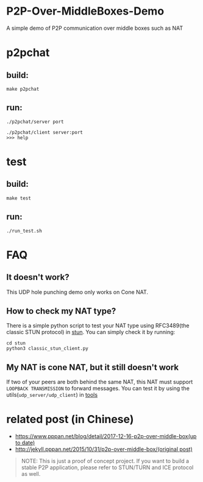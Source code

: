 # P2P-Over-MiddleBoxes-Demo
A simple demo of P2P communication over middle boxes such as NAT

# p2pchat

## build:
    
    make p2pchat

## run:

    ./p2pchat/server port

    ./p2pchat/client server:port
    >>> help

# test

## build:

    make test

## run:
    
    ./run_test.sh

# FAQ

## It doesn't work?
This UDP hole punching demo only works on Cone NAT.

## How to check my NAT type?
There is a simple python script to test your NAT type using RFC3489(the classic STUN protocol) in [stun](stun).
You can simply check it by running:
```
cd stun
python3 classic_stun_client.py
```

## My NAT is cone NAT, but it still doesn't work
If two of your peers are both behind the same NAT, this NAT must support `LOOPBACK TRANSMISSION`
to forward messages. You can test it by using the utils(`udp_server/udp_client`) in [tools](tools)

# related post (in Chinese)

- [https://www.pppan.net/blog/detail/2017-12-16-p2p-over-middle-box(up to date)][django]
- [http://jekyll.pppan.net/2015/10/31/p2p-over-middle-box/(original post)][jekyll]

> NOTE: This is just a proof of concept project. If you want to build a stable
> P2P application, please refer to STUN/TURN and ICE protocol as well.

[jekyll]:http://jekyll.pppan.net/2015/10/31/p2p-over-middle-box/
[django]:https://www.pppan.net/blog/detail/2017-12-16-p2p-over-middle-box
